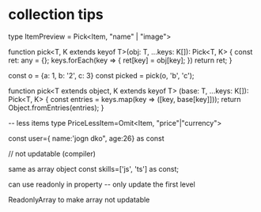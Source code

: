 # collection tips

type ItemPreview = Pick<Item, "name" | "image">

function pick<T, K extends keyof T>(obj: T, ...keys: K[]): Pick<T, K> {
  const ret: any = {};
  keys.forEach(key => {
    ret[key] = obj[key];
  })
  return ret;
}

const o = {a: 1, b: '2', c: 3}
const picked = pick(o, 'b', 'c');

function pick<T extends object, K extends keyof T> (base: T, ...keys: K[]): Pick<T, K> {
  const entries = keys.map(key => ([key, base[key]]));
  return Object.fromEntries(entries);
}

-- less items
type PriceLessItem=Omit<Item, "price"|"currency">

const user={
name:'jogn dko",
age:26} as const

// not updatable (compiler)

same as array object
const skills=['js', 'ts'] as const;

can use readonly in property -- only update the first level

ReadonlyArray to make array not updatable













